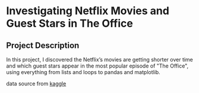 

# Investigating Netflix Movies and Guest Stars in The Office

## Project Description

In this project, I discovered the Netflix’s movies are getting shorter over time and which guest stars appear in the most popular episode of "The Office", using everything from lists and loops to pandas and matplotlib.

data source from [kaggle](https://www.kaggle.com/shivamb/netflix-shows)


